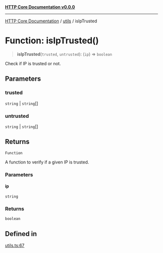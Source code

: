 [**HTTP Core Documentation v0.0.0**](../../README.md)

***

[HTTP Core Documentation](../../modules.md) / [utils](../README.md) / isIpTrusted

# Function: isIpTrusted()

> **isIpTrusted**(`trusted`, `untrusted`): (`ip`) => `boolean`

Check if IP is trusted or not.

## Parameters

### trusted

`string` | `string`[]

### untrusted

`string` | `string`[]

## Returns

`Function`

A function to verify if a given IP is trusted.

### Parameters

#### ip

`string`

### Returns

`boolean`

## Defined in

[utils.ts:67](https://github.com/stonemjs/http-core/blob/24dd4b3f1e59fc19fb65fa5316121fe4b68e4f41/src/utils.ts#L67)
